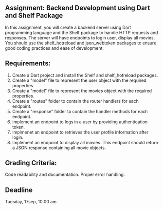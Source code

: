## Assignment: Backend Development using Dart and Shelf Package 
In this assignment, you will create a backend server using Dart programming language and the Shelf package to handle HTTP requests and responses. The server will have endpoints to login user, display all movies. You should use the shelf_hotreload and json_webtoken packages to ensure good coding practices and ease of development.

## Requirements:
1. Create a Dart project and install the Shelf and shelf_hotreload packages.
2. Create a "model" file to represent the user object with the required properties.
3. Create a "model" file to represent the movies object with the required properties.
4. Create a "routes" folder to contain the router handlers for each endpoint.
5. Create a "response" folder to contain the handler methods for each endpoint.
6. Implement an endpoint to logs in a user by providing authentication token.
7. Implmenet an endpoint to retrieves the user profile information after login.
8. Implement an endpoint to display all movies. This endpoint should return a JSON response containing all movie objects.

## Grading Criteria:
Code readability and documentation.
Proper error handling.

## Deadline
Tuesday, 17sep, 10:00 am.
